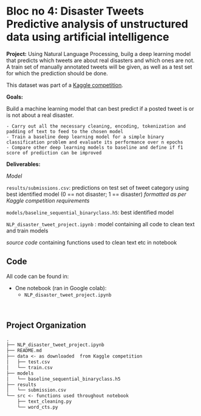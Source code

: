 **Bloc no 4: Disaster Tweets**  
Predictive analysis of unstructured data using artificial intelligence
==============================  

**Project:**  Using Natural Language Processing, builg a deep learning model that predicts which tweets are about real disasters and which ones are not. A train set of manually annotated tweets will be given, as well as a test set for which the prediction should be done.

This dataset was part of a [Kaggle competition](https://www.kaggle.com/competitions/nlp-getting-started).  

**Goals:**   

Build a machine learning model that can best predict if a posted tweet is or is not about a real disaster. 

    - Carry out all the necessary cleaning, encoding, tokenization and padding of text to feed to the chosen model  
    - Train a baseline deep learning model for a simple binary classification problem and evaluate its performance over n epochs
    - Compare other deep learning models to baseline and define if f1 score of prediction can be improved  

**Deliverables:** 

*Model*    

`results/submissions.csv`: predictions on test set of tweet category  using best identified model (0 == not disaster; 1 == disaster) *formatted as per Kaggle competition requirements*   

`models/baseline_sequential_binaryclass.h5`: best identified model 

`NLP_disaster_tweet_project.ipynb` : model containing all code to clean text and train models 

*source code* containing functions used to clean text etc in notebook





Code
------------  
All code can be found in: 
* One notebook (ran in Google colab):
    - `NLP_disaster_tweet_project.ipynb`

<br>
    
Project Organization
------------

```markdown
.
├── NLP_disaster_tweet_project.ipynb
├── README.md
├── data <- as downloaded  from Kaggle competition
│   ├── test.csv
│   └── train.csv
├── models
│   └── baseline_sequential_binaryclass.h5
├── results
│   └── submission.csv
└── src <- functions used throughout notebook
    ├── text_cleaning.py
    └── word_cts.py
````
